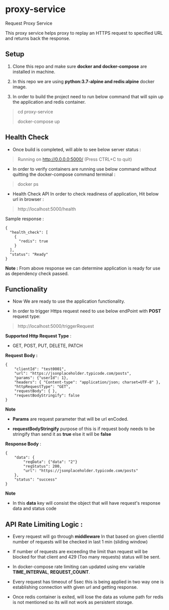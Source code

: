 # proxy-service
Request Proxy Service


This proxy service helps proxy to replay an HTTPS request to specified URL and returns back the response.


## Setup

1. Clone this repo and make sure **docker and docker-compose** are installed in machine.

2. In this repo we are using **python:3.7-alpine and redis:alpine** docker image.

3. In order to build the project need to run below command that will spin up the application and redis container.
  > cd proxy-service
  >
  > docker-compose up 


## Health Check


*  Once build is completed, will able to see below server status : 

>    Running on http://0.0.0.0:5000/ (Press CTRL+C to quit)
>

*  In order to verify containers are running use below command without quitting the docker-compose command terminal :

> docker ps

* Health Check API In order to check readiness of application, Hit below url in browser :

> http://localhost:5000/health

Sample response : 

```
{
  "health_check": [
    {
      "redis": true
    }
  ], 
  "status": "Ready"
}
```

**Note :** From above response we can determine application is ready for use as dependency check passed.


## Functionality 

* Now We are ready to use the application functionality.

* In order to trigger Https request need to use below endPoint with **POST** request type:

> http://localhost:5000/triggerRequest

**Supported Http Request Type**  :

* GET, POST, PUT, DELETE, PATCH


**Request Body :**

```
{
	"clientId": "test0001",
	"url": "https://jsonplaceholder.typicode.com/posts",
	"params": {"userId": 1},
	"headers": { "Content-type": "application/json; charset=UTF-8" },
	"httpRequestType": "GET",
	"requestBody": { },
	"requestBodyStringify": false
}
```

**Note** 

* **Params** are request parameter that will be url enCoded.

* **requestBodyStringify** purpose of this is if request body needs to be stringify than send it as **true** else it will be **false** 

**Response Body** :

```
{
    "data": {
        "reqData": {"data": "2"}
        "reqStatus": 200,
        "url": "https://jsonplaceholder.typicode.com/posts"
    },
    "status": "success"
}
```

**Note**

* In this **data** key will consist the object that will have request's response data and status code 


## API Rate Limiting Logic :

* Every request will go through **middleware** In that based on given clientId number of requests will be checked in last 1 min (sliding window)

* If number of requests are exceeding the limit than request will be blocked for that client and 429 (Too many requests) status will be sent.

* In docker-compose rate limiting can updated using env variable **TIME_INTERVAL**, **REQUEST_COUNT**.

* Every request has timeout of 5sec this is being applied in two way one is establishing connection with given url and getting response.

* Once redis container is exited, will lose the data as volume path for redis is not mentioned so its will not work as persistent storage.


